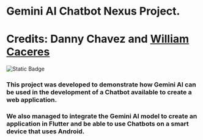 # Gemini AI Chatbot Nexus Project.
# Credits: Danny Chavez and [William Caceres](https://github.com/willr30)
![Static Badge](https://img.shields.io/badge/python-3.8-blue)


### This project was developed to demonstrate how Gemini AI can be used in the development of a Chatbot available to create a web application. 
### We also managed to integrate the Gemini AI model to create an application in Flutter and be able to use Chatbots on a smart device that uses Android.


